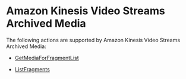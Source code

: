 # Amazon Kinesis Video Streams Archived Media<a name="API_Operations_Amazon_Kinesis_Video_Streams_Archived_Media"></a>

The following actions are supported by Amazon Kinesis Video Streams Archived Media:

+  [GetMediaForFragmentList](API_reader_GetMediaForFragmentList.md) 

+  [ListFragments](API_reader_ListFragments.md) 